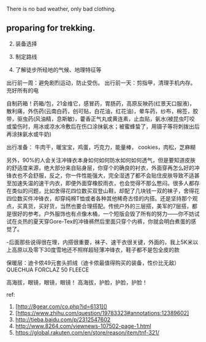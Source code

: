 
There is no bad weather, only bad clothing.


## proparing for trekking.

2. 装备选择

3. 制定路线

4. 了解徒步所经地的气候、地理特征等


出行前一周：避免剧烈运动，防止受伤。
出行前一天：剪指甲，清理手机内存。充好所有的电


自制药箱！药箱/包，21金维它，感冒药，胃肠药，高原反映药(红景天口服液)，散利痛，外伤药(云南白药，创可贴，白花油，红花油)，晕车药，纱布，棉签，胶带，驱虫药(风油精，息斯敏)，藿香正气丸或黄连素，止血贴，氨水(被昆虫叮咬或蛰伤时，用冰或凉水冷敷后在伤口涂抹氨水；被蜜蜂蛰了，用镊子等将刺拨出后再涂抹氨水或牛奶)


出行准备： 牛肉干，暖宝宝，鸡蛋，巧克力，能量棒， cookies，肉松，芝麻糊




另外，90%的人会关注冲锋衣本身如何如何防水如何如何透气，但是要知道皮肤的舒适度来源，绝大部分来自贴身层，你穿个的确良的衬衣，外面穿再怎么好的冲锋衣也不会舒服，反之，你一件性能强大，完全湿透了都不会贴住皮肤导致不适甚至加速失温的速干内衣，即便外面穿橡胶雨衣，也会觉得不那么憋闷。很多人都存在类似的问题，比如舍得花四位数买双登山鞋，却配了几块钱一双的袜子，舍得花四位数买件冲锋衣，却穿纯棉T恤或者各种其他稀奇古怪的内搭。还是坚持那个观点，买真货，买好货，当然也要合理搭配。传统户外的三层搭，美军的7层搭，都是很好的参考。户外服饰也有点像木桶，一个短版会毁了所有的努力——你不妨试试在炎热的夏天穿Gore-Tex的冲锋裤然后里面只穿个内裤，你就会明白煮蛋的感觉了。


-后面那些说得很在理，内搭很重要，袜子、速干衣很关键，外面的，我上5K米以上高原以及零下30度雪地还不照样超轻薄冲锋衣，鞋子都不是包全皮的款

保暖层：迪卡侬49元套头抓绒（迪卡侬最值得购买的装备，性价比无敌）
QUECHUA FORCLAZ 50 FLEECE 

高海拔，眼镜，眼镜，眼镜！
高海拔，护脸，护脸，护脸！

ref:

1. [http://8gear.com/co.php?id=6131]()
2. [https://www.zhihu.com/question/19783323#annotations:12389602]
3. http://tieba.baidu.com/p/2312547602
4. http://www.8264.com/viewnews-107502-page-1.html
5. https://global.rakuten.com/en/store/reason/item/tnf-321/